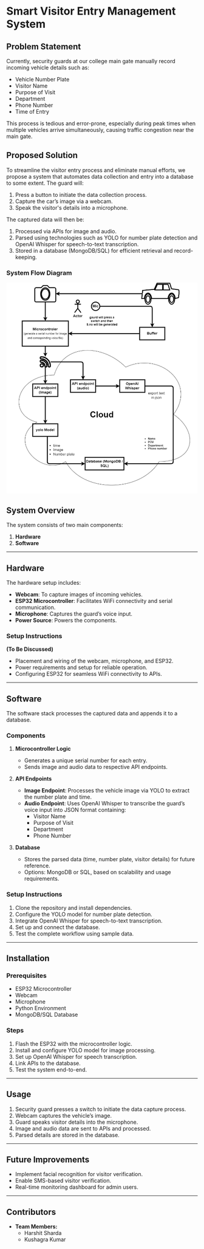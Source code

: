 # Smart Visitor Entry Management System

## Problem Statement
Currently, security guards at our college main gate manually record incoming vehicle details such as:
- Vehicle Number Plate
- Visitor Name
- Purpose of Visit
- Department
- Phone Number
- Time of Entry

This process is tedious and error-prone, especially during peak times when multiple vehicles arrive simultaneously, causing traffic congestion near the main gate.

## Proposed Solution
To streamline the visitor entry process and eliminate manual efforts, we propose a system that automates data collection and entry into a database to some extent. The guard will:
1. Press a button to initiate the data collection process.
2. Capture the car’s image via a webcam.
3. Speak the visitor's details into a microphone.

The captured data will then be:
1. Processed via APIs for image and audio.
2. Parsed using technologies such as YOLO for number plate detection and OpenAI Whisper for speech-to-text transcription.
3. Stored in a database (MongoDB/SQL) for efficient retrieval and record-keeping.

### System Flow Diagram
![System Flow Diagram](/diagram.png)

## System Overview
The system consists of two main components:
1. **Hardware**
2. **Software**

---

## Hardware
The hardware setup includes:
- **Webcam**: To capture images of incoming vehicles.
- **ESP32 Microcontroller**: Facilitates WiFi connectivity and serial communication.
- **Microphone**: Captures the guard’s voice input.
- **Power Source**: Powers the components.

### Setup Instructions
**(To Be Discussed)**
- Placement and wiring of the webcam, microphone, and ESP32.
- Power requirements and setup for reliable operation.
- Configuring ESP32 for seamless WiFi connectivity to APIs.

---

## Software
The software stack processes the captured data and appends it to a database.

### Components
1. **Microcontroller Logic**
   - Generates a unique serial number for each entry.
   - Sends image and audio data to respective API endpoints.

2. **API Endpoints**
   - **Image Endpoint**: Processes the vehicle image via YOLO to extract the number plate and time.
   - **Audio Endpoint**: Uses OpenAI Whisper to transcribe the guard’s voice input into JSON format containing:
     - Visitor Name
     - Purpose of Visit
     - Department
     - Phone Number

3. **Database**
   - Stores the parsed data (time, number plate, visitor details) for future reference.
   - Options: MongoDB or SQL, based on scalability and usage requirements.

### Setup Instructions
1. Clone the repository and install dependencies.
2. Configure the YOLO model for number plate detection.
3. Integrate OpenAI Whisper for speech-to-text transcription.
4. Set up and connect the database.
5. Test the complete workflow using sample data.

---

## Installation
### Prerequisites
- ESP32 Microcontroller
- Webcam
- Microphone
- Python Environment
- MongoDB/SQL Database

### Steps
1. Flash the ESP32 with the microcontroller logic.
2. Install and configure YOLO model for image processing.
3. Set up OpenAI Whisper for speech transcription.
4. Link APIs to the database.
5. Test the system end-to-end.

---

## Usage
1. Security guard presses a switch to initiate the data capture process.
2. Webcam captures the vehicle’s image.
3. Guard speaks visitor details into the microphone.
4. Image and audio data are sent to APIs and processed.
5. Parsed details are stored in the database.

---

## Future Improvements
- Implement facial recognition for visitor verification. 
- Enable SMS-based visitor verification. 
- Real-time monitoring dashboard for admin users. 

---

## Contributors
- **Team Members:**
  - Harshit Sharda
  - Kushagra Kumar



